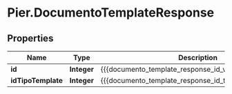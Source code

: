 # Pier.DocumentoTemplateResponse

## Properties
Name | Type | Description | Notes
------------ | ------------- | ------------- | -------------
**id** | **Integer** | {{{documento_template_response_id_value}}} | [optional] 
**idTipoTemplate** | **Integer** | {{{documento_template_response_id_tipo_template_value}}} | [optional] 


